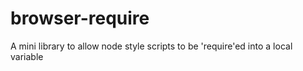 browser-require
===============

A mini library to allow node style scripts to be 'require'ed into a local variable
